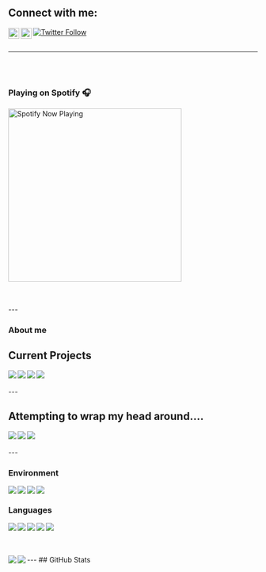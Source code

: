 ## Connect with me:

[![Twitter Follow](https://img.shields.io/twitter/follow/adam0306?color=1DA1F2&logo=twitter&style=for-the-badge)](https://twitter.com/intent/follow?original_referer=https%3A%2F%2Fgithub.com%2adam0306&screen_name=adam0306)
[<img align="left" alt="codeSTACKr | Twitter" width="22px" src="https://img.shields.io/twitter/follow/adam0306?color=1DA1F2&logo=twitter&style=for-the-badge" />][twitter]
[<img align="left" alt="Adam Chandler | LinkedIn" width="22px" src="https://cdn.jsdelivr.net/npm/simple-icons@v3/icons/linkedin.svg" />][linkedin]
<br>
<br/>

---
<br>
<br/>

### Playing on Spotify 🎧

[<img src="https://spotify-readme-xi.vercel.app/api/spotify-playing" alt="Spotify Now Playing" width="350" />](https://open.spotify.com/user/adamchandler0306)

<br>
<br/>
---
<!--
<h3 align="left">Languages and Tools:</h3>
<p align="left"> <a href="https://azure.microsoft.com/en-in/" target="_blank"> <img src="https://www.vectorlogo.zone/logos/microsoft_azure/microsoft_azure-icon.svg" alt="azure" width="40" height="40"/> </a> <a href="https://www.docker.com/" target="_blank"> <img src="https://devicons.github.io/devicon/devicon.git/icons/docker/docker-original-wordmark.svg" alt="docker" width="40" height="40"/> </a> <a href="https://git-scm.com/" target="_blank"> <img src="https://www.vectorlogo.zone/logos/git-scm/git-scm-icon.svg" alt="git" width="40" height="40"/> </a> <a href="https://kubernetes.io" target="_blank"> <img src="https://www.vectorlogo.zone/logos/kubernetes/kubernetes-icon.svg" alt="kubernetes" width="40" height="40"/> </a> <a href="https://www.linux.org/" target="_blank"> <img src="https://devicons.github.io/devicon/devicon.git/icons/linux/linux-original.svg" alt="linux" width="40" height="40"/> </a> <a href="https://postman.com" target="_blank"> <img src="https://www.vectorlogo.zone/logos/getpostman/getpostman-icon.svg" alt="postman" width="40" height="40"/> </a> <a href="https://www.python.org" target="_blank"> <img src="https://devicons.github.io/devicon/devicon.git/icons/python/python-original.svg" alt="python" width="40" height="40"/> </a> </p>
 -->

### About me

## Current Projects
<img align="left" src="https://img.shields.io/static/v1?label=Tools&message=docker&color=00c6ff&style=for-the-badge&logo=docker">
<img align="left" src="https://img.shields.io/static/v1?label=Tools&message=rancher&color=00c6ff&style=for-the-badge&logo=rancher">
<img align="left" src="https://img.shields.io/static/v1?label=Tools&message=ansible&color=00c6ff&style=for-the-badge&logo=ansible">
<img align="left" src="https://img.shields.io/static/v1?label=Tools&message=GitHub%20Actions&color=00c6ff&style=for-the-badge&logo=github">

<br>
<br/>
---

## Attempting to wrap my head around....

<img align="left" src="https://img.shields.io/static/v1?label=Cloud&message=AWS&color=00c6ff&style=for-the-badge&logo=amazon-aws">
<img align="left" src="https://www.vectorlogo.zone/logos/microsoft_azure/microsoft_azure-icon.svg">
<img align="left" src="https://img.shields.io/static/v1?label=Tools&message=GitHub%20Actions&color=00c6ff&style=for-the-badge&logo=github">

<br>
<br/>
---


### Environment

<td width="100%">
<table>
<img align="left" src="https://img.shields.io/static/v1?label=Editor&message=atom&color=00c6ff&style=for-the-badge&logo=atom)">
<img align="left" src="https://img.shields.io/static/v1?label=Editor&message=VS%20Code&color=00c6ff&style=for-the-badge&logo=visual-studio-code)">
<img align="left" src="https://img.shields.io/static/v1?label=Tools&message=github&color=00c6ff&style=for-the-badge&logo=github)">
<img align="left" src="https://img.shields.io/static/v1?label=Tools&message=Ansible&color=00c6ff&style=for-the-badge&logo=ansible)">
</table>
</td>


### Languages

<td width="100%">
<table>
<img align="left" src="https://img.shields.io/static/v1?label=Code&message=PowerShell&color=00c6ff&style=for-the-badge&logo=powershell">
<img align="left" src="https://img.shields.io/static/v1?label=Tools&message=Docker&color=00c6ff&style=for-the-badge&logo=docker)">
<img align="left" src="https://img.shields.io/static/v1?label=Tools&message=rancher&color=00c6ff&style=for-the-badge&logo=rancher)">
<img align="left" src="https://img.shields.io/static/v1?label=Tools&message=python&color=00c6ff&style=for-the-badge&logo=python)">
<img align="left" src="https://img.shields.io/static/v1?label=Tools&message=GitHub%20Actions&color=00c6ff&style=for-the-badge&logo=github)">
  </td>
  </table>

  <br>
  <br/>
---
## GitHub Stats

<img align="left" src="https://github-readme-stats.vercel.app/api?username=adam0306&show_icons=true&count_private=true">
<img align="left" src="https://github-readme-stats.vercel.app/api/top-langs/?username=adam0306&hide=css,java">

[twitter]: https://twitter.com/adam0306
[linkedin]: https://www.linkedin.com/in/adam-chandler-69256217/
